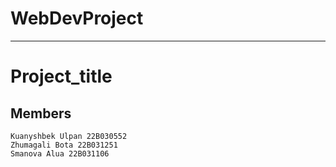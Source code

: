 # WebDevProject
-----
# Project_title

## Members

```
Kuanyshbek Ulpan 22B030552
Zhumagali Bota 22B031251
Smanova Alua 22B031106
```
